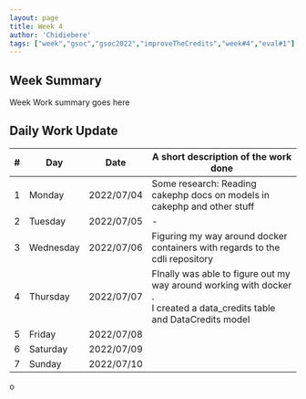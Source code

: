 ```yaml
---
layout: page
title: Week 4
author: 'Chidiebere'
tags: ["week","gsoc","gsoc2022","improveTheCredits","week#4","eval#1"]
---
```


## Week Summary

Week Work summary goes here 

## Daily Work Update

|\#|Day|Date|A short description of the work done|  
|---	|---	|---	|---	|  
|1   	| Monday 	|   2022/07/04	|   Some research: Reading cakephp docs on models in cakephp and other stuff |  
|2   	| Tuesday  	|   2022/07/05	|	- |  
|3   	| Wednesday |  2022/07/06 	| Figuring my way around docker containers with regards to the cdli repository |  
|4   	| Thursday  |   2022/07/07	| FInally was able to figure out my way around working with docker . <br > I created a data_credits table and DataCredits model|  
|5   	| Friday  	|   2022/07/08	|  |  
|6   	| Saturday  |  2022/07/09	|  |  
|7   	| Sunday  	|   2022/07/10	|  |  
o
